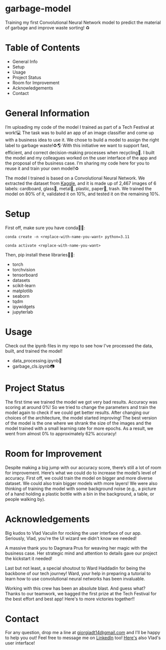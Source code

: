 # garbage-model
Training my first Convolutional Neural Network model to predict the material of garbage and improve waste sorting! ♻️ 

# Table of Contents
- General Info
- Setup
- Usage
- Project Status
- Room for Improvement
- Acknowledgements
- Contact

# General Information 
I’m uploading my code of the model I trained as part of a Tech Festival at work!💻 The task was to build an app of an image classifier and come up with a business idea to use it. We chose to build a model to assign the right label to garbage waste!♻️🌎 With this initiative we want to support fast, efficient, and correct decision-making processes when recycling💪. I built the model and my colleagues worked on the user interface of the app and the proposal of the business case. I’m sharing my code here for you to reuse it and train your own model!♻️

The model I trained is based on a Convolutional Neural Network. We extracted the dataset from [Kaggle](https://www.kaggle.com/datasets/asdasdasasdas/garbage-classification), and it is made up of 2,467 images of 6 labels: cardboard, glass🍷, metal🤘, plastic, paper📰, trash. We trained the model on 80% of it, validated it on 10%, and tested it on the remaining 10%.

# Setup
First off, make sure you have conda🐍👀:

`conda create -n <replace-with-name-you-want> python=3.11`

`conda activate <replace-with-name-you-want>`

Then, pip install these libraries📒🎁:
- torch
- torchvision
- tensorboard
- datasets
- scikit-learn
- matplotlib
- seaborn
- tqdm
- ipywidgets
- jupyterlab

# Usage 
Check out the ipynb files in my repo to see how I've processed the data, built, and trained the model!

- data_processing.ipynb🎰 
- garbage_cls.ipynb📷

# Project Status
The first time we trained the model we got very bad results. Accuracy was scoring at around 0%! So we tried to change the parameters and train the model again to check if we could get better results. After changing our choices of the architecture, the model started improving! The best version of the model is the one where we shrank the size of the images and the model trained with a small learning rate for more epochs. As a result, we went from almost 0% to approximately 62% accuracy! 

# Room for Improvement
Despite making a big jump with our accuracy score, there’s still a lot of room for improvement. Here’s what we could do to increase the model’s level of accuracy. First off, we could train the model on bigger and more diverse dataset. We could also train bigger models with more layers! We were also thinking of training the model with some background noise (e.g., a picture of a hand holding a plastic bottle with a bin in the background, a table, or people walking by).

# Acknowledgements
Big kudos to Vlad Vaculin for rocking the user interface of our app. Seriously, Vlad, you're the UI wizard we didn't know we needed!

A massive thank you to Dagmara Prus for weaving her magic with the business case. Her strategic mind and attention to details gave our project the kickstart it needed!

Last but not least, a special shoutout to Ward Haddadin for being the backbone of our tech journey! Ward, your help in preparing a tutorial to learn how to use convolutional neural networks has been invaluable. 

Working with this crew has been an absolute blast. And guess what? Thanks to our teamwork, we bagged the first prize at the Tech Festival for the best effort and best app! Here's to more victories together!!

# Contact
For any question, drop me a line at giorgiadt14@gmail.com and I'll be happy to help you out! Feel free to message me on [LinkedIn](https://www.linkedin.com/in/giorgia-dim/) too! [Here's](https://github.com/vladvaculin/grayce-tech-fest.git) also Vlad's user interface!